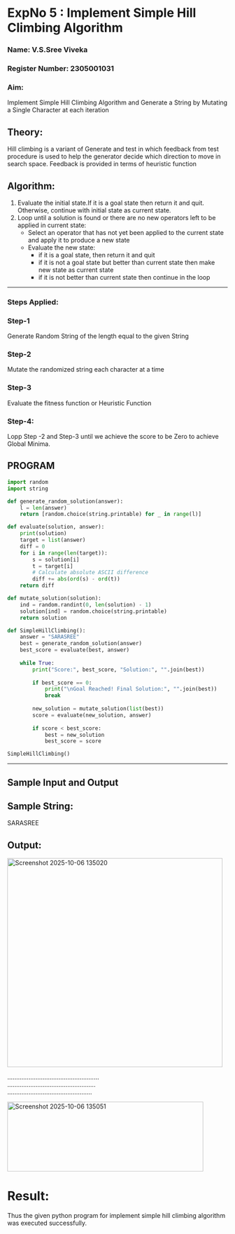 <h1>ExpNo 5 : Implement Simple Hill Climbing Algorithm</h1> 
<h3>Name: V.S.Sree Viveka           </h3>
<h3>Register Number: 2305001031            </h3>
<H3>Aim:</H3>
<p>Implement Simple Hill Climbing Algorithm and Generate a String by Mutating a Single Character at each iteration </p>
<h2> Theory: </h2>
<p>Hill climbing is a variant of Generate and test in which feedback from test procedure is used to help the generator decide which direction to move in search space.
Feedback is provided in terms of heuristic function
</p>


<h2>Algorithm:</h2>
<p>
<ol>
 <li> Evaluate the initial state.If it is a goal state then return it and quit. Otherwise, continue with initial state as current state.</li> 
<li>Loop until a solution is found or there are no new operators left to be applied in current state:
<ul><li>Select an operator that has not yet been applied to the current state and apply it to produce a new state</li>
<li>Evaluate the new state:
  <ul>
<li>if it is a goal state, then return it and quit</li>
<li>if it is not a goal state but better than current state then make new state as current state</li>
<li>if it is not better than current state then continue in the loop</li>
    </ul>
</li>
</ul>
</li>
</ol>

</p>
<hr>
<h3> Steps Applied:</h3>
<h3>Step-1</h3>
<p> Generate Random String of the length equal to the given String</p>
<h3>Step-2</h3>
<p>Mutate the randomized string each character at a time</p>
<h3>Step-3</h3>
<p> Evaluate the fitness function or Heuristic Function</p>
<h3>Step-4:</h3>
<p> Lopp Step -2 and Step-3  until we achieve the score to be Zero to achieve Global Minima.</p>

## PROGRAM
```python
import random
import string

def generate_random_solution(answer):
    l = len(answer)
    return [random.choice(string.printable) for _ in range(l)]

def evaluate(solution, answer):
    print(solution)
    target = list(answer)
    diff = 0
    for i in range(len(target)):
        s = solution[i]
        t = target[i]
        # Calculate absolute ASCII difference
        diff += abs(ord(s) - ord(t))
    return diff  

def mutate_solution(solution):
    ind = random.randint(0, len(solution) - 1)
    solution[ind] = random.choice(string.printable)
    return solution

def SimpleHillClimbing():
    answer = "SARASREE"
    best = generate_random_solution(answer)
    best_score = evaluate(best, answer)
    
    while True:
        print("Score:", best_score, "Solution:", "".join(best))
        
        if best_score == 0:
            print("\nGoal Reached! Final Solution:", "".join(best))
            break
        
        new_solution = mutate_solution(list(best))
        score = evaluate(new_solution, answer)
        
        if score < best_score:
            best = new_solution
            best_score = score

SimpleHillClimbing()


```

<hr>
<h2>Sample Input and Output</h2>
<h2>Sample String:</h2> SARASREE
<h2>Output:</h2>

<img width="492" height="477" alt="Screenshot 2025-10-06 135020" src="https://github.com/user-attachments/assets/1a092157-50d8-4879-ba4c-db9fec5f780f" />

....................................................<br>
..................................................<br>
................................................<br>

<img width="448" height="159" alt="Screenshot 2025-10-06 135051" src="https://github.com/user-attachments/assets/e5611479-f28b-4f4c-b0b3-c10f1ece59b9" />

<H1>Result:</H1>
Thus the given python program for implement simple hill climbing algorithm was executed successfully.

